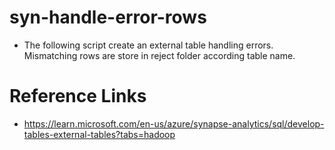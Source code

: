 # syn-handle-error-rows
- The following script create an external table handling errors. Mismatching rows are store in reject folder according table name.

# Reference Links
- https://learn.microsoft.com/en-us/azure/synapse-analytics/sql/develop-tables-external-tables?tabs=hadoop
